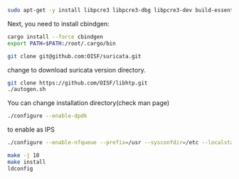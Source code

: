 ```bash
sudo apt-get -y install libpcre3 libpcre3-dbg libpcre3-dev build-essential autoconf automake libtool libpcap-dev libnet1-dev libyaml-0-2 libyaml-dev pkg-config zlib1g zlib1g-dev libcap-ng-dev libcap-ng0 make libmagic-dev libjansson-dev rustc cargo jq git-core
```
Next, you  need to install cbindgen:
```bash
cargo install --force cbindgen
export PATH=$PATH:/root/.cargo/bin
```

```bash
git clone git@github.com:OISF/suricata.git
```
change to download suricata version directory.

```bash
git clone https://github.com/OISF/libhtp.git
./autogen.sh
```

You can change installation directory(check man page)
```bash
./configure --enable-dpdk
```
to enable as IPS
```bash
./configure --enable-nfqueue --prefix=/usr --sysconfdir=/etc --localstatedir=/var
```

```bash
make -j 10
make install
ldconfig
```
